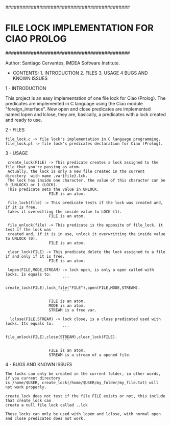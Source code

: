 ############################################
# FILE LOCK IMPLEMENTATION FOR CIAO PROLOG #
############################################

Author: Santiago Cervantes, IMDEA Software Institute.

* CONTENTS:
        1. INTRODUCTION
        2. FILES
        3. USAGE
        4 BUGS AND KNOWN ISSUES

1 - INTRODUCTION

   This project is an easy implementation of one file lock for Ciao (Prolog). 
   The predicates are implemented in C language using the Ciao module "foreign_interface".
   New open and close predicates are implemented named lopen and lclose, they are, basically,
   a predicates with a lock created and ready to use.



2 - FILES
    
    file_lock.c -> file lock's implementation in C language programming.
    file_lock.pl -> file lock's predicates declaration for Ciao (Prolog).



3 - USAGE

     create_lock(FILE) -> This predicate creates a lock assigned to the file that you're passing as atom. 
     Actually, the lock is only a new file created in the current directory  with name .var{file}.lck. 
     The lock has inside one character, the value of this character can be 0 (UNLOCK) or 1 (LOCK).
     This predicate sets the value in UNLOCK.
                       FILE is an atom.

     file_lock(file) -> This predicate tests if the lock was created and, if it is free, 
     takes it overwitting the inside value to LOCK (1).
                       FILE is an atom.

     file_unlock(file) -> This predicate is the opposite of file_lock, it test if the lock was 
     created and, if it is in use, unlock it overwritting the inside value to UNLOCK (0).
                       FILE is an atom.

     clear_lock(FILE) -> This predicate delete the lock assigned to a file if and only if it is free.
                       FILE is an atom.

     lopen(FILE,MODE,STREAM) -> lock open, is only a open called with locks. Is equals to:
                             ```
                             create_lock(FILE),lock_file("FILE"),open(FILE,MODE,STREAM).
                             ```
                        
                       FILE is an atom.
                       MODE is an atom.
                       STREAM is a free var.
     
      lclose(FILE,STREAM) -> lock close, is a close predicated used with locks. Its equals to:
                             ```
                             file_unlock(FILE),close(STREAM),clear_lock(FILE).
                             ```

                       FILE is an atom.
                       STREAM is a stream of a opened file.



4 - BUGS AND KNOWN ISSUES

    The locks can only be created in the current folder, in other words, if you current directory 
    is /home/$USER, create_lock(/home/$USER/my_folder/my_file.txt) will not work properly.

    create_lock does not test if the file FILE exists or not, this include that create_lock can 
    create a null file lock called ..lck

    These locks can only be used with lopen and lclose, with normal open and close predicates does not work.
